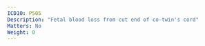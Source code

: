 ```yaml
---
ICD10: P505
Description: "Fetal blood loss from cut end of co-twin's cord"
Matters: No
Weight: 0
---
```

